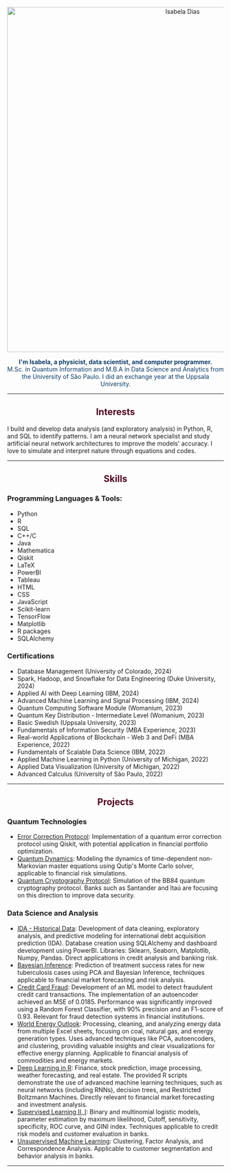 

<p align="center">
  <img src="https://github.com/isadays/isadays/assets/59461869/ef598ea3-55c5-4b2a-8d6b-3b42fbb85253" alt="Isabela Dias" style="width:800px; height:auto;">
</p>

<p align="center" style="color: #0D3B66;">
  <b>I'm Isabela, a physicist, data scientist, and computer programmer.</b><br>
  M.Sc. in Quantum Information and M.B.A in Data Science and Analytics from the University of São Paulo. I did an exchange year at the Uppsala University.
</p>

---

<h2 align="center" style="color: #500021;">Interests</h2>
<p>I build and develop data analysis (and exploratory analysis) in Python, R, and SQL to identify patterns. I am a neural network specialist and study artificial neural network architectures to improve the models' accuracy. I love to simulate and interpret nature through equations and codes.</p>

---

<h2 align="center" style="color: #500021;">Skills</h2>

<h3>Programming Languages & Tools:</h3>
<ul>
  <li>Python</li>
  <li>R</li>
  <li>SQL</li>
  <li>C++/C</li>
  <li>Java</li>
  <li>Mathematica</li>
  <li>Qiskit</li>
  <li>LaTeX</li>
  <li>PowerBI</li>
  <li>Tableau</li>
  <li>HTML</li>
  <li>CSS</li>
  <li>JavaScript</li>
  <li>Scikit-learn</li>
  <li>TensorFlow</li>
  <li>Matplotlib</li>
  <li>R packages</li>
  <li>SQLAlchemy</li>
</ul>

<h3>Certifications</h3>
<ul>
  <li>Database Management (University of Colorado, 2024)</li>
  <li>Spark, Hadoop, and Snowflake for Data Engineering (Duke University, 2024)</li>
  <li>Applied AI with Deep Learning (IBM, 2024)</li>
  <li>Advanced Machine Learning and Signal Processing (IBM, 2024)</li>
  <li>Quantum Computing Software Module (Womanium, 2023)</li>
  <li>Quantum Key Distribution - Intermediate Level (Womanium, 2023)</li>
  <li>Basic Swedish (Uppsala University, 2023)</li>
  <li>Fundamentals of Information Security (MBA Experience, 2023)</li>
  <li>Real-world Applications of Blockchain - Web 3 and DeFi (MBA Experience, 2022)</li>
  <li>Fundamentals of Scalable Data Science (IBM, 2022)</li>
  <li>Applied Machine Learning in Python (University of Michigan, 2022)</li>
  <li>Applied Data Visualization (University of Michigan, 2022)</li>
  <li>Advanced Calculus (University of São Paulo, 2022)</li>
</ul>

---

<h2 align="center" style="color: #500021;">Projects</h2>

<h3>Quantum Technologies</h3>
<ul>
  <li><a href="https://github.com/isadays/ErrorCorrection">Error Correction Protocol</a>: Implementation of a quantum error correction protocol using Qiskit, with potential application in financial portfolio optimization.</li>
  <li><a href="https://github.com/isadays/Non-MarkovianDynamics">Quantum Dynamics</a>: Modeling the dynamics of time-dependent non-Markovian master equations using Qutip's Monte Carlo solver, applicable to financial risk simulations.</li>
  <li><a href="https://github.com/isadays/BB84-Protocol">Quantum Cryptography Protocol</a>: Simulation of the BB84 quantum cryptography protocol. Banks such as Santander and Itaú are focusing on this direction to improve data security.</li>
</ul>

<h3>Data Science and Analysis</h3>
<ul>
  <li><a href="https://github.com/isadays/IDA--Historical-Data">IDA - Historical Data</a>: Development of data cleaning, exploratory analysis, and predictive modeling for international debt acquisition prediction (IDA). Database creation using SQLAlchemy and dashboard development using PowerBI. Libraries: Sklearn, Seaborn, Matplotlib, Numpy, Pandas. Direct applications in credit analysis and banking risk.</li>
  <li><a href="https://github.com/isadays/BayesianInference/">Bayesian Inference</a>: Prediction of treatment success rates for new tuberculosis cases using PCA and Bayesian Inference, techniques applicable to financial market forecasting and risk analysis.</li>
  <li><a href="https://github.com/isadays/CreditCardFraud">Credit Card Fraud</a>: Development of an ML model to detect fraudulent credit card transactions. The implementation of an autoencoder achieved an MSE of 0.0185. Performance was significantly improved using a Random Forest Classifier, with 90% precision and an F1-score of 0.93. Relevant for fraud detection systems in financial institutions.</li>
  <li><a href="https://github.com/isadays/Energy">World Energy Outlook</a>: Processing, cleaning, and analyzing energy data from multiple Excel sheets, focusing on coal, natural gas, and energy generation types. Uses advanced techniques like PCA, autoencoders, and clustering, providing valuable insights and clear visualizations for effective energy planning. Applicable to financial analysis of commodities and energy markets.</li>
  <li><a href="https://github.com/isadays/DeepLearning">Deep Learning in R</a>: Finance, stock prediction, image processing, weather forecasting, and real estate. The provided R scripts demonstrate the use of advanced machine learning techniques, such as neural networks (including RNNs), decision trees, and Restricted Boltzmann Machines. Directly relevant to financial market forecasting and investment analysis.</li>
  <li><a href="https://github.com/isadays/Supervised-MLII">Supervised Learning II, I</a>: Binary and multinomial logistic models, parameter estimation by maximum likelihood, Cutoff, sensitivity, specificity, ROC curve, and GINI index. Techniques applicable to credit risk models and customer evaluation in banks.</li>
  <li><a href="https://github.com/isadays/Unsupervised-ML">Unsupervised Machine Learning</a>: Clustering, Factor Analysis, and Correspondence Analysis. Applicable to customer segmentation and behavior analysis in banks.</li>
</ul>

---

